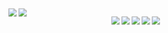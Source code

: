 <img align="center" src="https://github-readme-stats.vercel.app/api?username=zbee&count_private=true&show_icons=true&theme=dracula&line_height=24&bg_color=22272e&hide_border=true" />
<img align="center" src="https://github-readme-stats.vercel.app/api/top-langs/?username=zbee&theme=dracula&layout=compact&langs_count=10&bg_color=22272e&hide_border=true&card_width=300" />

<div align="center">
  <img src="https://img.shields.io/badge/os-Pop!__OS-informational?style=for-the-badge&logo=Pop!_OS&logoColor=79DAFA&color=DC6385&labelColor=22272e" />
  <img src="https://img.shields.io/badge/ide-IntelliJ-informational?style=for-the-badge&logo=intellij-idea&logoColor=79DAFA&color=DC6385&labelColor=22272e" />
  <img src="https://img.shields.io/badge/cloud-Heroku-informational?style=for-the-badge&logo=heroku&logoColor=79DAFA&color=DC6385&labelColor=22272e" />
  <img src="https://img.shields.io/badge/lang-php-informational?style=for-the-badge&logo=php&logoColor=79DAFA&color=DC6385&labelColor=22272e" />
  <img src="https://img.shields.io/badge/lang-c%23-informational?style=for-the-badge&logo=c-sharp&logoColor=79DAFA&color=DC6385&labelColor=22272e" />
</div>
